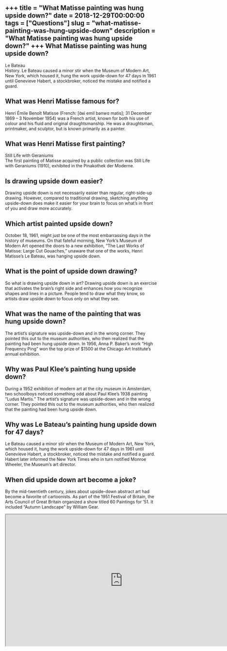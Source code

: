 +++
title = "What Matisse painting was hung upside down?"
date = 2018-12-29T00:00:00
tags = ["Questions"]
slug = "what-matisse-painting-was-hung-upside-down"
description = "What Matisse painting was hung upside down?"
+++
What Matisse painting was hung upside down?
-------------------------------------------

Le Bateau  
History. Le Bateau caused a minor stir when the Museum of Modern Art, New York, which housed it, hung the work upside-down for 47 days in 1961 until Genevieve Habert, a stockbroker, noticed the mistake and notified a guard.

What was Henri Matisse famous for?
----------------------------------

Henri Émile Benoît Matisse (French: \[ɑ̃ʁi emil bənwɑ matis\]; 31 December 1869 – 3 November 1954) was a French artist, known for both his use of colour and his fluid and original draughtsmanship. He was a draughtsman, printmaker, and sculptor, but is known primarily as a painter.

What was Henri Matisse first painting?
--------------------------------------

Still Life with Geraniums  
The first painting of Matisse acquired by a public collection was Still Life with Geraniums (1910), exhibited in the Pinakothek der Moderne.

Is drawing upside down easier?
------------------------------

Drawing upside down is not necessarily easier than regular, right-side-up drawing. However, compared to traditional drawing, sketching anything upside-down does make it easier for your brain to focus on what’s in front of you and draw more accurately.

Which artist painted upside down?
---------------------------------

October 18, 1961, might just be one of the most embarrassing days in the history of museums. On that fateful morning, New York’s Museum of Modern Art opened the doors to a new exhibition, “The Last Works of Matisse: Large Cut Gouaches,” unaware that one of the works, Henri Matisse’s Le Bateau, was hanging upside down.

What is the point of upside down drawing?
-----------------------------------------

So what is drawing upside down in art? Drawing upside down is an exercise that activates the brain’s right side and enhances how you recognize shapes and lines in a picture. People tend to draw what they know, so artists draw upside down to focus only on what they see.

What was the name of the painting that was hung upside down?
------------------------------------------------------------

The artist’s signature was upside-down and in the wrong corner. They pointed this out to the museum authorities, who then realized that the painting had been hung upside down. In 1956, Anna P. Baker’s work “High Frequency Ping” won the top prize of $1500 at the Chicago Art Institute’s annual exhibition.

Why was Paul Klee’s painting hung upside down?
----------------------------------------------

During a 1952 exhibition of modern art at the city museum in Amsterdam, two schoolboys noticed something odd about Paul Klee’s 1938 painting “Ludus Martis.” The artist’s signature was upside-down and in the wrong corner. They pointed this out to the museum authorities, who then realized that the painting had been hung upside down.

Why was Le Bateau’s painting hung upside down for 47 days?
----------------------------------------------------------

Le Bateau caused a minor stir when the Museum of Modern Art, New York, which housed it, hung the work upside-down for 47 days in 1961 until Genevieve Habert, a stockbroker, noticed the mistake and notified a guard. Habert later informed the New York Times who in turn notified Monroe Wheeler, the Museum’s art director.

When did upside down art become a joke?
---------------------------------------

By the mid-twentieth century, jokes about upside-down abstract art had become a favorite of cartoonists. As part of the 1951 Festival of Britain, the Arts Council of Great Britain organized a show titled 60 Paintings for ’51. It included “Autumn Landscape” by William Gear.

<iframe allow="accelerometer; autoplay; clipboard-write; encrypted-media; gyroscope; picture-in-picture" allowfullscreen="" class="__youtube_prefs__  epyt-is-override  no-lazyload" data-no-lazy="1" data-origheight="433" data-origwidth="770" data-skipgform_ajax_framebjll="" height="433" id="_ytid_80393" loading="lazy" src="https://www.youtube.com/embed/6YSAMo6TmkE?enablejsapi=1&autoplay=0&cc_load_policy=0&cc_lang_pref=&iv_load_policy=1&loop=0&modestbranding=0&rel=1&fs=1&playsinline=0&autohide=2&theme=dark&color=red&controls=1&" title="YouTube player" width="770"></iframe>
